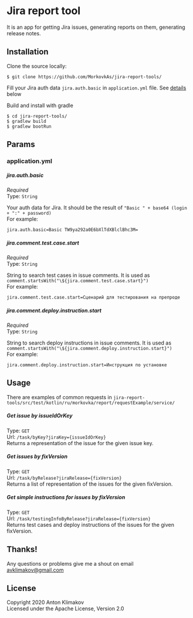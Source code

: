 # Jira report tool

It is an app for getting Jira issues, generating reports on them, generating release notes.

## Installation

Clone the source locally:
```
$ git clone https://github.com/MorkovkAs/jira-report-tools/
```
Fill your Jira auth data `jira.auth.basic` in `application.yml` file. See [details](#jiraauthbasic) below

Build and install with gradle
```
$ cd jira-report-tools/
$ gradlew build
$ gradlew bootRun
```

## Params

### application.yml

##### jira.auth.basic

*Required*\
Type: `String`

Your auth data for Jira. It should be the result of `"Basic " + base64 (login + ":" + password)`\
For example: 
```
jira.auth.basic=Basic TW9ya292a0E6bXlTdXBlclBhc3M=
```

##### jira.comment.test.case.start

*Required*\
Type: `String`

String to search test cases in issue comments. It is used as `comment.startsWith("\${jira.comment.test.case.start}")`\
For example: 
```
jira.comment.test.case.start=Сценарий для тестирования на препроде
```

##### jira.comment.deploy.instruction.start

*Required*\
Type: `String`

String to search deploy instructions in issue comments. It is used as `comment.startsWith("\${jira.comment.deploy.instruction.start}")`\
For example: 
```
jira.comment.deploy.instruction.start=Инструкция по установке
```

## Usage

There are examples of common requests in `jira-report-tools/src/test/kotlin/ru/morkovka/report/requestExample/service/`

##### Get issue by issueIdOrKey

Type: `GET`\
Url: `/task/byKey?jiraKey={issueIdOrKey}`\
Returns a representation of the issue for the given issue key.

##### Get issues by fixVersion

Type: `GET`\
Url: `/task/byRelease?jiraRelease={fixVersion}`\
Returns a list of representation of the issues for the given fixVersion.

##### Get simple instructions for issues by fixVersion

Type: `GET`\
Url: `/task/testingInfoByRelease?jiraRelease={fixVersion}`\
Returns test cases and deploy instructions of the issues for the given fixVersion.

## Thanks!
Any questions or problems give me a shout on email avklimakov@gmail.com

## License
Copyright 2020 Anton Klimakov\
Licensed under the Apache License, Version 2.0